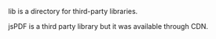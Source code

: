 lib is a directory for third-party libraries.

jsPDF is a third party library but it was available through CDN.